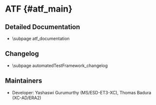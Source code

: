 # ATF {#atf_main}


## Detailed Documentation
- \subpage atf_documentation


## Changelog
- \subpage automatedTestFramework_changelog


## Maintainers
- Developer: Yashaswi Gurumurthy (MS/ESD-ET3-XC), Thomas Badura (XC-AD/ERA2)
